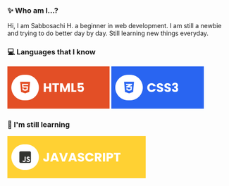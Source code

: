 ### ✨ Who am I...?

Hi, I am Sabbosachi H. a beginner in web development. I am still a newbie and trying to do better day by day. Still learning new things everyday.


### 💻 Languages that I know

![HTML5](assets/html.svg) ![CSS3](assets/css.svg)


### 📖 I'm still learning

![Javascript](assets/javascript.svg)